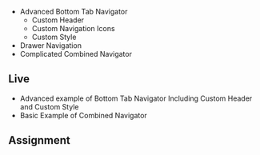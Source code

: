 - Advanced Bottom Tab Navigator
  - Custom Header
  - Custom Navigation Icons
  - Custom Style
- Drawer Navigation
- Complicated Combined Navigator

## Live
- Advanced example of Bottom Tab Navigator Including Custom Header and Custom Style
- Basic Example of Combined Navigator

## Assignment
